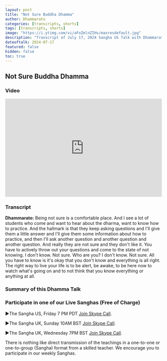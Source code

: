 ```yaml
---
layout: post
title: "Not Sure Buddha Dhamma"
author: Dhammarato
categories: [transcripts, shorts]
tags: [transcripts, shorts]
image: "https://i.ytimg.com/vi/aFoZmlnZIHs/maxresdefault.jpg"
description: "Transcript of July 17, 2024 Sangha US Talk with Dhammarato and Friends"
dateoftalk: 2024-07-17
featured: false
hidden: false
toc: true
---
```


## Not Sure Buddha Dhamma

### Video


<p><iframe style="width:100%;" height="315" src="https://www.youtube.com/embed/aFoZmlnZIHs?rel=0&amp;showinfo=0" frameborder="0" allowfullscreen></iframe></p>


### Transcript


**Dhammarato:** Being not sure is a comfortable place. And I see a lot of students who come and want to hear about the dharma, want to know how to practice. And the hallmark is that they keep asking questions and I'll give them a little answer and I'll give them some information about how to practice, and then I'll ask another question and another question and another question. And really they are not sure and they don't like it. You have to actively throw out your questions and come to the state of not knowing. I don't know. Not sure. Who are you? I don't know. Not sure. All you have to know is it's okay that you don't know and everything is all right. The right way to live your life is to be alert, be awake, to be here now to watch what's going on and to not think that you know everything or anything at all.


### Summary of this Dhamma Talk

### Participate in one of our Live Sanghas (Free of Charge)

<p>►The Sangha US, Friday 7 PM PDT <a href="https://join.skype.com/uyYzUwJ3e3TO">Join Skype Call</a>.</p>

<p>►The Sangha UK, Sunday 10AM BST <a href="https://join.skype.com/w6nFHnra6vdh">Join Skype Call</a>.</p>

<p>►The Sangha UK, Wednesday 7PM BST <a href="https://join.skype.com/w6nFHnra6vdh">Join Skype Call</a>.</p>

There is nothing like direct transmission of the teachings in a one-to-one or one-to-group (Sangha) format from a skilled teacher. We encourage you to participate in our weekly Sanghas.
